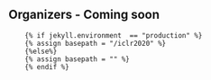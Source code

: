

## Organizers - Coming soon

        {% if jekyll.environment  == "production" %}
        {% assign basepath = "/iclr2020" %}
        {%else%}
        {% assign basepath = "" %}
        {% endif %}
       
 <!-- ## AI in Ethiopia Conference Organizers-->


